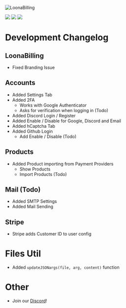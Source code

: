 ![LoonaBilling](https://user-images.githubusercontent.com/28388670/172512382-81059cf6-c872-4a4c-a370-223f2d4d009c.png)

<img src="https://img.shields.io/discord/887501133902385202?logo=discord&style=social"> <img src="https://img.shields.io/github/last-commit/Loona-cc/LoonaBilling?logo=github&style=social"> <img src="https://img.shields.io/github/workflow/status/Loona-cc/LoonaBilling/CodeQL?logo=github-sponsors&style=social">

# Development Changelog

## LoonaBilling
+ Fixed Branding Issue

## Accounts
+ Added Settings Tab
+ Added 2FA
  + Works with Google Authenticator
  + Asks for verification when logging in (Todo)
+ Added Discord Login / Register
+ Added Enable / Disable for Google, Discord and Email
+ Added hCaptcha Tab
+ Added Github Login
  + Add Enable / Disable (Todo)

## Products
+ Added Product importing from Payment Providers
  + Show Products
  + Import Products (Todo)


## Mail (Todo)
+ Added SMTP Settings
+ Added Mail Sending

## Stripe
+ Stripe adds Customer ID to user config

# Files Util
+ Added `updateJSONargs(file, arg, content)` function

# Other
+ Join our [Discord](https://loona.cc)!
